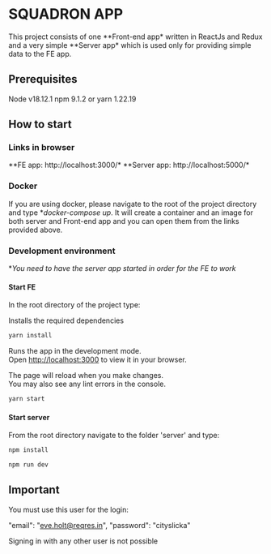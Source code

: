 # SQUADRON APP

This project consists of one **Front-end app\* written in ReactJs and Redux and a very simple **Server app\* which is used only for providing simple data to the FE app.

## Prerequisites

Node v18.12.1
npm 9.1.2 or yarn 1.22.19

## How to start

### Links in browser

**FE app: http://localhost:3000/\*
**Server app: http://localhost:5000/\*

### Docker

If you are using docker, please navigate to the root of the project directory and type \*_docker-compose up_. It will create a container and an image for both server and Front-end app and you can open them from the links provided above.

### Development environment

\*_You need to have the server app started in order for the FE to work_

#### Start FE

In the root directory of the project type:

Installs the required dependencies

```bash
yarn install
```

Runs the app in the development mode.\
Open [http://localhost:3000](http://localhost:3000) to view it in your browser.

The page will reload when you make changes.\
You may also see any lint errors in the console.

```bash
yarn start
```

#### Start server

From the root directory navigate to the folder 'server' and type:

```bash
npm install
```

```bash
npm run dev
```

## Important

You must use this user for the login:

"email": "eve.holt@reqres.in",
"password": "cityslicka"

Signing in with any other user is not possible
